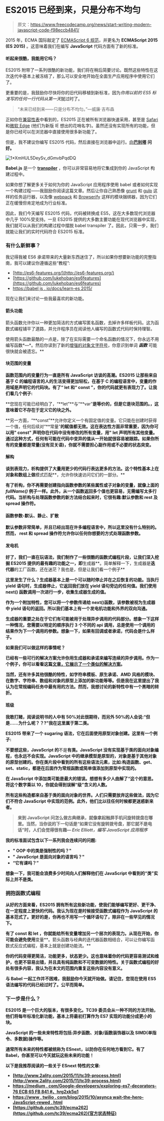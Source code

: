 # ES2015 已经到来，只是分布不均匀

> 原文：<https://www.freecodecamp.org/news/start-writing-modern-javascript-code-f98eccb4841/>

2015 年，ECMA 国际敲定了 [ECMAScript 6 规范](http://www.ecma-international.org/ecma-262/6.0/)，并更名为 **ECMAScript 2015 (ES 2015)** 。这意味着我们在编写 **JavaScript** 代码方面有了新的标准。

#### 听起来很酷，我能用它吗？

ES2015 附带了一系列很酷的新功能，我们将在稍后简要讨论。既然这些特性在这次迭代中基本上被冻结了，那么可以安全地开始在全面生产应用程序中使用它们了。

更重要的是，我鼓励你尽快将你的旧代码移植到新标准，因为*你用以前的 ES5 标准写的任何一行代码从第一天*就过时了。

> “未来已经到来——只是分布不均匀。”—威廉·吉布森

正如你在[兼容性表](https://kangax.github.io/compat-table/es6/)中看到的，ES2015 正在被所有浏览器快速采用，甚至是 [Safari](https://kangax.github.io/compat-table/es6/#safari9) 和[微软 Edge](https://kangax.github.io/compat-table/es6/#edge13) (他们为新版 IE 想出的花哨名字)。虽然还没有实现所有的功能，但是你已经可以在浏览器中直接使用很多新功能了。

但是，我不建议你编写 ES2015 代码，然后直接在浏览器中运行。[向**巴别塔**](https://babeljs.io/) **问好。**

![1*XmHUL5DeySv_dGmvbPqdDQ](img/668dd9bd83fcbc4e5beef5d62bcb0e42.png)

**Babel.js** 是一个 [**transpiler**](https://en.wikipedia.org/wiki/Source-to-source_compiler) ，你可以非常容易地将它集成到你的 JavaScript 构建过程中。

如果你想了解更多关于如何为你的 JavaScript 应用程序使用 babel 或者如何实现一个构建过程——我鼓励你阅读这篇文章。然后让你自己熟悉像 [grunt](http://gruntjs.com/) 和 [gulp](http://gulpjs.com/) 这样的任务运行器，以及像 [webpack](https://webpack.github.io/) 和 [Browserify](http://browserify.org/) 这样的模块捆绑器，因为它们正在缓慢但肯定地成为行业标准。

因此，我们今天编写 ES2015 代码，代码被转换成 ES5，这在大多数现代浏览器中几乎 100%受支持。一旦 ES2015 提供的大多数主要功能在现代浏览器中实现，我们就可以从我们的构建过程中摆脱 babel transpiler 了。因此，只需一步，我们就能让我们的实时代码符合 ES2015 标准。

### 有什么新鲜事？

我记得我被 ES6 承诺带来的大量新东西迷住了，所以如果你想要新功能的完整指南，我可以建议你遵循这些“教程”:

*   [http://es6-features.org/](http://es6-features.org/)
*   [https://github.com/lukehoban/es6features](https://github.com/lukehoban/es6features)
*   [https://babel js . io/docs/learn-es 2015/](https://babeljs.io/docs/learn-es2015/)

现在让我们来讨论一些我最喜欢的新功能。

#### 箭头功能

箭头函数允许你以一种更加简洁的方式编写匿名函数，去掉许多样板代码。这为函数式编程铺平了道路，并允许程序员在阅读他人编写的函数式代码时保持理智。

使用箭头函数最酷的一点是，除了在实际需要一个命名函数的情况下，你永远不用编写函数*—*。然后你读到了新的[增强的对象文字符号](https://github.com/lukehoban/es6features#enhanced-object-literals)，你意识到单词 ***函数*** 可能很快就会被遗忘。**

#### **块范围的变量**

**函数范围内的变量行为一直是所有 JavaScript 访谈的高潮。ES2015 让那些来自基于 C 的编程语言的人的生活变得更加轻松，在基于 C 的编程语言中，变量的作用域是声明它的代码块。有了“ **let** 和“ **const** ”，你的代码就更有表现力了。让我们看几个例子:**

**您现在可能已经明白了，“**let”**与“**var”**是等价的，但是它是块范围的。，这意味着它不存在于定义它的块之外。**

**另一方面，“**const”**允许你定义一个有固定值的变量。它只能在创建时获得一个值，任何后续对“**常量”**的赋值都无效。这在表达性方面非常重要，因为你可以用" **const"** 声明你在代码中没有修改的所有变量，用" **let** 声明所有其他变量。通过这种方式，任何有可能在代码中变异的值从一开始就很容易被跟踪。如果你所有的变量都是常量(没有双关语)，你就不需要担心副作用或不必要的状态突变。**

#### **解构**

**谈到表现力，析构提供了大量用更少的代码行表达更多的方法。这个特性基本上在对象和数组上做**模式匹配**，允许你快速访问它们的一部分。**

**有了析构，你不再需要创建指向函数参数的某些属性或子对象的变量，就像上面的 *fullName()* 例子一样。此外，从一个函数返回多个值也更容易，无需编写太多行代码。当析构与处理函数参数的新方法结合起来时，它很有趣:默认参数和 rest 及 spread 操作符。**

#### **函数参数-默认、静止、扩散**

**默认参数非常简单，并且已经出现在许多编程语言中，所以这里没有什么特别的。然而， **rest** 和 **spread** 操作符允许你以任何你想要的方式处理函数参数。**

#### **发电机**

**好了，我们一直在玩语法，我们制作了一些很酷的函数式编程片段，让我们深入挖掘 ES2015 提供的最有趣的功能之一，即**生成器**。简单解释一下，生成器是**迭代器**的工厂函数。还在迷茫？我也是，但是让我们看一个例子**

**这里发生了什么？生成器基本上是一个可以随时停止并在之后恢复的功能。当执行 **yield** 语句时，生成器停止，它返回我们放在 yield 语句旁边的任何值。我们使用 **next()** 函数调用一次进行一步，收集生成器生成的值。**

**作为一个附加特性，您可以将一个参数传递给 next()函数，该参数被视为生成器中 yield 语句的返回。所以我们基本上有一个发电机功能和外界的双向沟通。**

**生成器的重要之处在于它们有可能被用于处理异步调用的代码部分。想象一下这样一种情况，您需要以特定的顺序执行 3 个不同的 api 调用，总是使用一个调用的结果作为下一个调用的参数。想象一下，如果有回调或者承诺，代码会是什么样子。**

**如果我们可以做这样的事情呢？**

**已经有一些可行的解决方案允许你用生成器和承诺来编写连续的异步调用。作为一个例子，你可以看看这篇[文章，它展示了一个类似的解决方案](http://blog.mgechev.com/2014/12/21/handling-asynchronous-calls-with-es6-javascript-generators/)。**

**当然，还有许多其他很酷的特性，如字符串模板、原生承诺、AMD 风格的模块、在数字、字符串、数组和对象的原型上添加的新功能等等。但是我在这里提出了我认为在常规编码任务中最有用的方法。然而，我想讨论的新特性中有一个黑暗的转折。**

#### **班级**

**我敢打赌，阅读说明书的人中有 50%对此很期待，而另外 50%的人会说:“但是……为什么呢？？?"我在这里属于第二类。**

**ES2015 带来了一个 sugaring 语法，它在后面使用原型对象创建。这里有一个例子:**

**不要想这些，JavaScript 的**不是**有类。JavaScript 没有实现基于类的面向对象编程，也永远不会实现。JavaScript 中的继承模型是原型的，对象是基于其他对象的原型创建的。你在类片段中看到的所有这些语法元素，比如:构造函数、get、set、static，都是在后面作为常规函数或简单值添加到原型中实现的。**

**在 JavaScript 中添加类可能是最大的错误。想想有多少人曲解了“**这个**的意思。将这个数字乘以 10，你就会得到误解“**级**”含义的人数。**

**所有这些构造都来自基于类的面向对象的世界。人们只需要放弃这些做法，因为它们不符合 JavaScript 中实现的范例。此外，他们比以往任何时候都更迷惑新来者。**

> **来到 JavaScript 问怎么做古典继承，就像拿起触屏手机问旋转拨盘在哪里。当然，当你说的下一句话是“如果它没有旋转拨号盘，那它就不是电话”时，人们会觉得很有趣— *Eric Elliott，编写 JavaScript 应用程序***

**我的标准面试包含以下一系列我会连续问的问题:**

*   **" OOP 中的类是强制性的吗？"**
*   **" JavaScript 是面向对象的语言吗？"**
*   **“它有课吗？”**

**想象一下，我可能会浪费多少时间向人们解释他们在 JavaScript 中看到的“类”实际上并不是类。**

### **拥抱函数式编程**

**从好的方面来看，ES2015 拥有所有这些新功能，使我们能够编写更好、更干净、在一定程度上更快的代码。我认为现在是时候接受函数式编程作为 JavaScript 的基本范式了。更好的是，你再也不用写一个循环语句了，除非在一些罕见的情况下。**

**有了 **const** 和 **let** ，你就能给所有变量增加另一个层次的表现力。从现在开始，你可能会避免使用**变量**。箭头函数与经典的迭代器函数相结合，可以让你编写函数式反应式编程，基本上就是创建功能流。**

**你的代码变得更简洁，功能更多，状态更少。这也意味着你的代码更容易测试和维护，也更不容易出错，并且具有纯函数和不可变数据的特性。关于函数式编程的好处有很多内容，我认为在本文的范围内重复这些内容没有意义。**

**与 Babel 一起工作并不困难，我鼓励你今天就开始做。请记住，您现在使用 ES5 语法编写的代码已经过时了。公平而简单。**

### **下一步是什么？**

**ES2015 是一个巨大的版本，有很多变化。TC39 委员会从一种不同的方法开始，他们将每年标准化新功能，基本上将最初打算作为 ES7 实现的功能分成更小的块。**

**JavaScript 的一些未来特性将包括:异步函数、对象/函数装饰器以及 SIMD(单指令、多数据)操作等。**

**通常所有未来的特性都被统称为 ESnext，以防你在任何地方看到它。有了 Babel，你甚至可以今天就玩这些未来的功能！**

**以下是我推荐阅读的一些关于 ESnext 特性的文章:**

*   **[http://www.2ality.com/2015/11/tc39-process.html](http://www.2ality.com/2015/11/tc39-process.html)**
*   **[https://medium . com/Google-developers/exploring-es7-decorators-76 ECB 65 FB 841 #、hrg2xk5q1](https://medium.com/google-developers/exploring-es7-decorators-76ecb65fb841#.hrg2xk5q1)**
*   **[https://www . twilio . com/blog/2015/10/asynca wait-the-hero-JavaScript-rewed . html](https://www.twilio.com/blog/2015/10/asyncawait-the-hero-javascript-deserved.html)**
*   **[https://github.com/tc39/ecma262](https://github.com/tc39/ecma262)(官方状态特征)**